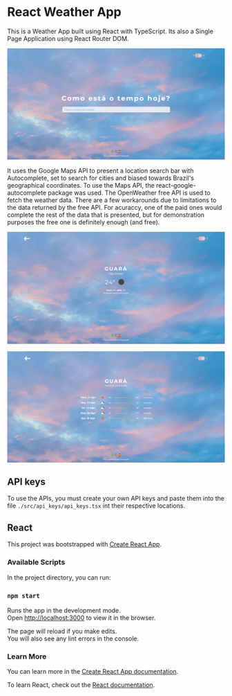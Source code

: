 # React Weather App

This is a Weather App built using React with TypeScript. 
Its also a Single Page Application using React Router DOM.

![Main Screen Image](images/main_screen.png?raw=true)

It uses the Google Maps API to present a location search bar with Autocomplete, set to search for cities and biased towards Brazil's geographical coordinates. To use the Maps API, the react-google-autocomplete package was used.
The OpenWeather free API is used to fetch the weather data. There are a few workarounds due to limitations to the data returned by the free API. For acuraccy, one of the paid ones would complete the rest of the data that is presented, but for demonstration purposes the free one is definitely enough (and free).


![Current Weather Image](images/weather_single.png?raw=true)

![5 Day Weather Image](images/weather_multi.png?raw=true)

## API keys
To use the APIs, you must create your own API keys and paste them into the file `./src/api_keys/api_keys.tsx` int their respective locations.


## React

This project was bootstrapped with [Create React App](https://github.com/facebook/create-react-app).

### Available Scripts

In the project directory, you can run:

### `npm start`

Runs the app in the development mode.\
Open [http://localhost:3000](http://localhost:3000) to view it in the browser.

The page will reload if you make edits.\
You will also see any lint errors in the console.

### Learn More

You can learn more in the [Create React App documentation](https://facebook.github.io/create-react-app/docs/getting-started).

To learn React, check out the [React documentation](https://reactjs.org/).
